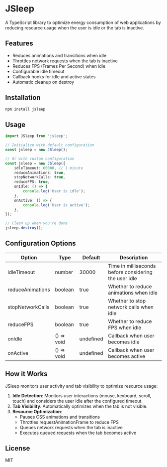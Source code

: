 # JSleep

A TypeScript library to optimize energy consumption of web applications by reducing resource usage when the user is idle or the tab is inactive.

## Features

- Reduces animations and transitions when idle
- Throttles network requests when the tab is inactive
- Reduces FPS (Frames Per Second) when idle
- Configurable idle timeout
- Callback hooks for idle and active states
- Automatic cleanup on destroy

## Installation

```bash
npm install jsleep
```

## Usage

```typescript
import JSleep from 'jsleep';

// Initialize with default configuration
const jsleep = new JSleep();

// Or with custom configuration
const jsleep = new JSleep({
	idleTimeout: 60000, // 1 minute
	reduceAnimations: true,
	stopNetworkCalls: true,
	reduceFPS: true,
	onIdle: () => {
		console.log('User is idle');
	},
	onActive: () => {
		console.log('User is active');
	},
});

// Clean up when you're done
jsleep.destroy();
```

## Configuration Options

| Option           | Type       | Default   | Description                                           |
| ---------------- | ---------- | --------- | ----------------------------------------------------- |
| idleTimeout      | number     | 30000     | Time in milliseconds before considering the user idle |
| reduceAnimations | boolean    | true      | Whether to reduce animations when idle                |
| stopNetworkCalls | boolean    | true      | Whether to stop network calls when idle               |
| reduceFPS        | boolean    | true      | Whether to reduce FPS when idle                       |
| onIdle           | () => void | undefined | Callback when user becomes idle                       |
| onActive         | () => void | undefined | Callback when user becomes active                     |

## How it Works

JSleep monitors user activity and tab visibility to optimize resource usage:

1. **Idle Detection**: Monitors user interactions (mouse, keyboard, scroll, touch) and considers the user idle after the configured timeout.
2. **Tab Visibility**: Automatically optimizes when the tab is not visible.
3. **Resource Optimization**:
   - Pauses CSS animations and transitions
   - Throttles requestAnimationFrame to reduce FPS
   - Queues network requests when the tab is inactive
   - Executes queued requests when the tab becomes active

## License

MIT

